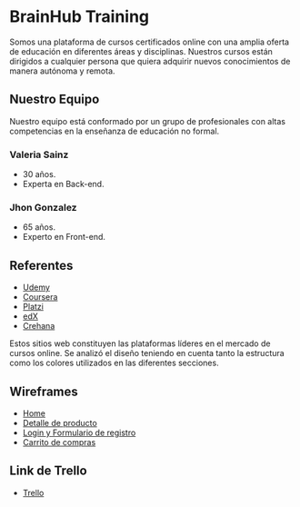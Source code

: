 # BrainHub Training
Somos una plataforma de cursos certificados online con una amplia oferta de educación en diferentes áreas y disciplinas.
Nuestros cursos están dirigidos a cualquier persona que quiera adquirir nuevos conocimientos de manera autónoma y remota.

## Nuestro Equipo

Nuestro equipo está conformado por un grupo de profesionales con altas competencias en la enseñanza de educación no formal.

### Valeria Sainz
- 30 años.
- Experta en Back-end.

### Jhon Gonzalez
- 65 años.
- Experto en Front-end.


## Referentes

  - [Udemy](https://www.udemy.com)
  - [Coursera](https://es.coursera.org)
  - [Platzi](https://platzi.com)
  - [edX](https://www.edx.org)
  - [Crehana](https://www.crehana.com/ar)
   
Estos sitios web constituyen las plataformas líderes en el mercado de cursos online. Se analizó el diseño teniendo en cuenta tanto la estructura como los colores utilizados en las diferentes secciones.

## Wireframes

- [Home](https://github.com/lifmad/Grupo_14_BrainHubTraining_C13/tree/main/Wireframes/home)
- [Detalle de producto](https://github.com/lifmad/Grupo_14_BrainHubTraining_C13/tree/main/Wireframes/DetalleProducto)
- [Login y Formulario de registro](https://github.com/lifmad/Grupo_14_BrainHubTraining_C13/tree/main/Wireframes/Login%20-%20Formulario%20de%20registro)
- [Carrito de compras](https://github.com/lifmad/Grupo_14_BrainHubTraining_C13/tree/main/Wireframes/compras)

## Link de Trello
- [Trello](https://trello.com/b/2KGRHfAn/grupo-14-c-13)
